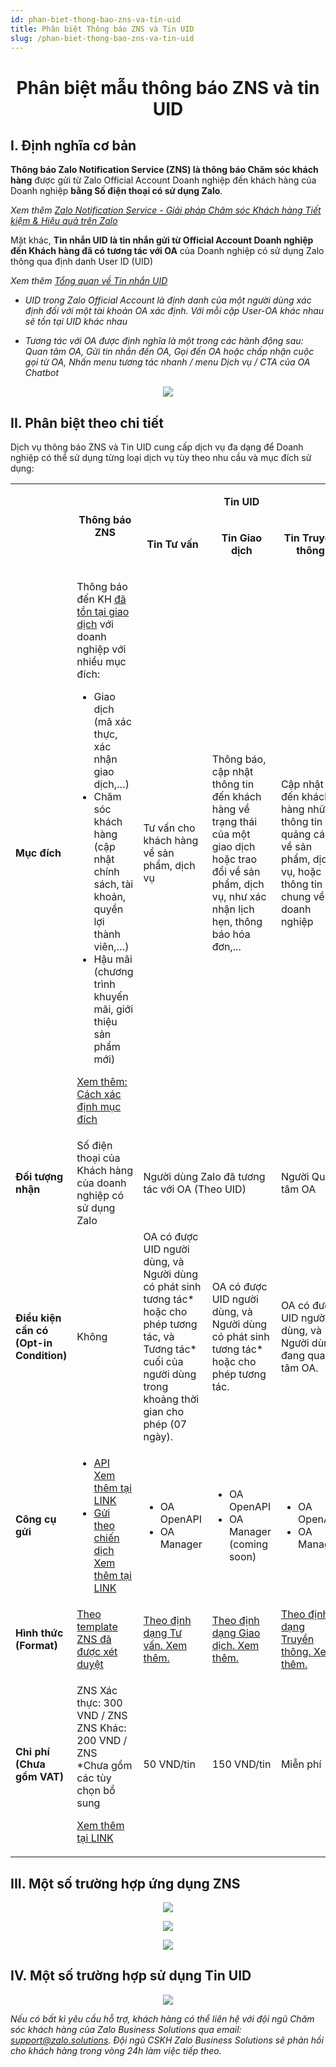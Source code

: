 ```yaml
---
id: phan-biet-thong-bao-zns-va-tin-uid
title: Phân biệt Thông báo ZNS và Tin UID
slug: /phan-biet-thong-bao-zns-va-tin-uid
---
```


# <p align="center">Phân biệt mẫu thông báo ZNS và tin UID</p>

## I. Định nghĩa cơ bản

**Thông báo Zalo Notification Service (ZNS) là thông báo Chăm sóc khách hàng** được gửi từ Zalo Official Account Doanh nghiệp đến khách hàng của Doanh nghiệp **bằng Số điện thoại có sử dụng Zalo**.

_Xem thêm_ [_Zalo Notification Service - Giải pháp Chăm sóc Khách hàng Tiết kiệm & Hiệu quả trên Zalo_](https://zalo.cloud/zns)

Mặt khác, **Tin nhắn UID là tin nhắn gửi từ Official Account Doanh nghiệp đến Khách hàng đã có tương tác với OA** của Doanh nghiệp có sử dụng Zalo thông qua định danh User ID (UID)

_Xem thêm_ [_Tổng quan về Tin nhắn UID_](https://developers.zalo.me/docs/official-account/tin-nhan/tong-quan)

- _UID trong Zalo Official Account là định danh của một người dùng xác định đối với một tài khoản OA xác định. Với mỗi cặp User-OA khác nhau sẽ tồn tại UID khác nhau_

- _Tương tác với OA được định nghĩa là một trong các hành động sau: Quan tâm OA, Gửi tin nhắn đến OA, Gọi đến OA hoặc chấp nhận cuộc gọi từ OA, Nhấn menu tương tác nhanh / menu Dịch vụ / CTA của OA Chatbot_

<p align="center">
  <img src="https://stc-oa.zdn.vn/uploads/e43edff97adce6a8a03a680c9b347642.png" />
</p>

## II. Phân biệt theo chi tiết

Dịch vụ thông báo ZNS và Tin UID cung cấp dịch vụ đa dạng để Doanh nghiệp có thể sử dụng từng loại dịch vụ tùy theo nhu cầu và mục đích sử dụng:

<div class="table">
<table>
  <tbody>
    <tr>
      <td rowspan="2">&nbsp;</td>
      <td rowspan="2">
        <p style="text-align:center;">
          <strong>Thông báo ZNS</strong>
        </p>
      </td>
      <td colspan="3">
        <p style="text-align:center;">
          <strong>Tin UID</strong>
        </p>
      </td>
    </tr>
    <tr>
      <td>
        <p style="text-align:center;">
          <strong>Tin Tư vấn</strong>
        </p>
      </td>
      <td>
        <p style="text-align:center;">
          <strong>Tin Giao dịch</strong>
        </p>
      </td>
      <td>
        <p style="text-align:center;">
          <strong>Tin Truyền thông</strong>
        </p>
      </td>
    </tr>
    <tr>
      <td>
        <strong>Mục đích</strong>
      </td>
      <td>
        <p>
          Thông báo đến KH <u>đã tồn tại giao dịch</u> với doanh nghiệp với
          nhiều mục đích:
        </p>
        <ul>
          <li>Giao dịch (mã xác thực, xác nhận giao dịch,…)</li>
          <li>
            Chăm sóc khách hàng (cập nhật chính sách, tài khoản, quyền lợi thành
            viên,…)
          </li>
          <li>Hậu mãi (chương trình khuyến mãi, giới thiệu sản phẩm mới)</li>
        </ul>
        <p>
          <a href="Thiết%20lập%20mục%20đích%20gửi%20khi%20tạo%20mẫu%20ZNS">
            Xem thêm: Cách xác định mục đích
          </a>
        </p>
      </td>
      <td>Tư vấn cho khách hàng về sản phẩm, dịch vụ</td>
      <td>
        Thông báo, cập nhật thông tin đến khách hàng về trạng thái của một giao
        dịch hoặc trao đổi về sản phẩm, dịch vụ, như xác nhận lịch hẹn, thông
        báo hóa đơn,...
      </td>
      <td>
        Cập nhật đến khách hàng những thông tin quảng cáo về sản phẩm, dịch vụ,
        hoặc thông tin chung về doanh nghiệp
      </td>
    </tr>
    <tr>
      <td>
        <strong>Đối tượng nhận</strong>
      </td>
      <td>Số điện thoại của Khách hàng của doanh nghiệp có sử dụng Zalo</td>
      <td colspan="2">Người dùng Zalo đã tương tác với OA (Theo UID)</td>
      <td>Người Quan tâm OA</td>
    </tr>
    <tr>
      <td>
        <strong>Điều kiện cần có</strong>
        <br />
        <strong>(Opt-in Condition)</strong>
      </td>
      <td>Không</td>
      <td>
        OA có được UID người dùng, và
        <br />
        Người dùng có phát sinh tương tác* hoặc cho phép tương tác, và
        <br />
        Tương tác* cuối của người dùng trong khoảng thời gian cho phép (07
        ngày).
      </td>
      <td>
        OA có được UID người dùng, và
        <br />
        Người dùng có phát sinh tương tác* hoặc cho phép tương tác.
      </td>
      <td>
        OA có được UID người dùng, và
        <br />
        Người dùng đang quan tâm OA.
      </td>
    </tr>
    <tr>
      <td>
        <strong>Công cụ gửi</strong>
      </td>
      <td>
        <ul>
          <li>
            <a
              target="_blank"
              rel="noopener noreferrer"
              href="https://developers.zalo.me/docs/zalo-notification-service/bat-dau/gioi-thieu-zalo-notification-service-api"
            >
              API
            </a>
            <br />
            <a
              target="_blank"
              rel="noopener noreferrer"
              href="https://developers.zalo.me/docs/zalo-notification-service/bat-dau/gioi-thieu-zalo-notification-service-api"
            >
              Xem thêm tại LINK
            </a>
          </li>
          <li>
            <a
              target="_blank"
              rel="noopener noreferrer"
              href="https://zalo.cloud/blog/huong-dan-su-dung-tinh-nang-gui-zns-theo-chien-dich-khong-can-thong-qua-api/pdujnyqpydqrepnq"
            >
              Gửi theo chiến dịch
            </a>
            <br />
            <a
              target="_blank"
              rel="noopener noreferrer"
              href="https://zalo.cloud/blog/huong-dan-su-dung-tinh-nang-gui-zns-theo-chien-dich-khong-can-thong-qua-api/pdujnyqpydqrepnq"
            >
              Xem thêm tại LINK
            </a>
          </li>
        </ul>
      </td>
      <td>
        <ul>
          <li>OA OpenAPI</li>
          <li>OA Manager</li>
        </ul>
      </td>
      <td>
        <ul>
          <li>OA OpenAPI</li>
          <li>OA Manager (coming soon)</li>
        </ul>
      </td>
      <td>
        <ul>
          <li>OA OpenAPI</li>
          <li>OA Manager</li>
        </ul>
      </td>
    </tr>
    <tr>
      <td>
        <strong>Hình thức (Format)</strong>
      </td>
      <td>
        <a
          target="_blank"
          rel="noopener noreferrer"
          href="https://account.zalo.cloud/tool/zns/manage/template?sort=1&amp;status=4"
        >
          Theo template ZNS đã được xét duyệt
        </a>
      </td>
      <td>
        <a
          target="_blank"
          rel="noopener noreferrer"
          href="https://stc-developers.zdn.vn/docs/v2/official-account/tin-nhan/tin-tu-van/gui-tin-tu-van-dang-van-ban"
        >
          Theo định dạng Tư vấn. Xem thêm.
        </a>
      </td>
      <td>
        <a
          target="_blank"
          rel="noopener noreferrer"
          href="https://stc-developers.zdn.vn/docs/v2/official-account/tin-nhan/tin-giao-dich/gui-tin-giao-dich"
        >
          Theo định dạng Giao dịch. Xem thêm.
        </a>
      </td>
      <td>
        <a
          target="_blank"
          rel="noopener noreferrer"
          href="https://stc-developers.zdn.vn/docs/v2/official-account/tin-nhan/tin-truyen-thong/gui-tin-truyen-thong-ca-nhan"
        >
          Theo định dạng Truyền thông. Xem thêm.
        </a>
      </td>
    </tr>
    <tr>
      <td>
        <strong>Chi phí</strong>
        <br />
        <strong>(Chưa gồm VAT)</strong>
      </td>
      <td>
        <p>
          ZNS Xác thực: 300 VND / ZNS
          <br />
          ZNS Khác: 200 VND / ZNS
          <br />
          *Chưa gồm các tùy chọn bổ sung
        </p>
        <p>
          <a
            target="_blank"
            rel="noopener noreferrer"
            href="https://zalo.cloud/zns/pricing"
          >
            Xem thêm tại LINK
          </a>
        </p>
      </td>
      <td>50 VND/tin</td>
      <td>150 VND/tin</td>
      <td>Miễn phí</td>
    </tr>
  </tbody>
</table>
</div>

## III. Một số trường hợp ứng dụng ZNS

<p align="center">
  <img src="https://stc-oa.zdn.vn/uploads/fe12844e8136aedbf9de497cb23b2280.png" />
</p>

<p align="center">
  <img src="https://stc-oa.zdn.vn/uploads/6c5f0fa13650452167552f421536c387.png" />
</p>

<p align="center">
  <img src="https://stc-oa.zdn.vn/uploads/4565c49f8bc9f5de67ba8bf4d3855105.png" />
</p>

## IV. Một số trường hợp sử dụng Tin UID

<p align="center">
  <img src="https://stc-oa.zdn.vn/uploads/39eed5a495e2580694b1aa165203f8a8.png" />
</p>

_Nếu có bất kì yêu cầu hỗ trợ, khách hàng có thể liên hệ với đội ngũ Chăm sóc khách hàng của Zalo Business Solutions qua email:_ [_support@zalo.solutions_](mailto:support@zalo.solutions)_. Đội ngũ CSKH Zalo Business Solutions sẽ phản hồi cho khách hàng trong vòng 24h làm việc tiếp theo._
